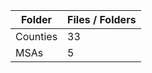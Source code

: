 | Folder   |   Files / Folders |
|----------|-------------------|
| Counties |                33 |
| MSAs     |                 5 |